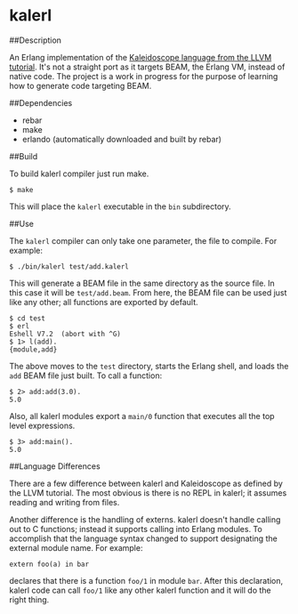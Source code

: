 # kalerl

##Description

An Erlang implementation of the [Kaleidoscope language from the LLVM tutorial](http://llvm.org/docs/tutorial/index.html). It's not a straight port as it targets BEAM, the Erlang VM, instead of native code. The project is a work in progress for the purpose of learning how to generate code targeting BEAM.

##Dependencies

* rebar
* make
* erlando (automatically downloaded and built by rebar)

##Build

To build kalerl compiler just run make.

    $ make

This will place the `kalerl` executable in the `bin` subdirectory.

##Use

The `kalerl` compiler can only take one parameter, the file to compile. For example:

    $ ./bin/kalerl test/add.kalerl

This will generate a BEAM file in the same directory as the source file. In this case it will be `test/add.beam`. From here, the BEAM file can be used just like any other; all functions are exported by default.

    $ cd test
    $ erl
    Eshell V7.2  (abort with ^G)
    $ 1> l(add).
    {module,add}
    
The above moves to the `test` directory, starts the Erlang shell, and loads the `add` BEAM file just built. To call a function:

    $ 2> add:add(3.0).
    5.0
    
Also, all kalerl modules export a `main/0` function that executes all the top level expressions.

    $ 3> add:main().
    5.0

##Language Differences

There are a few difference between kalerl and Kaleidoscope as defined by the LLVM tutorial. The most obvious is there is no REPL in kalerl; it assumes reading and writing from files.

Another difference is the handling of externs. kalerl doesn't handle calling out to C functions; instead it supports calling into Erlang modules. To accomplish that the language syntax changed to support designating the external module name. For example:

    extern foo(a) in bar
    
declares that there is a function `foo/1` in module `bar`. After this declaration, kalerl code can call `foo/1` like any other kalerl function and it will do the right thing.
